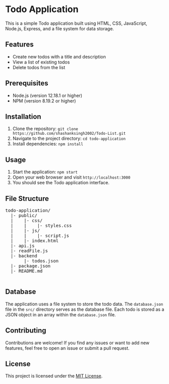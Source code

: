 <!DOCTYPE html>
<html>

<head>
  <meta charset="UTF-8">
  <meta name="viewport" content="width=device-width, initial-scale=1.0">
</head>

<body>
  <h1>Todo Application</h1>
  <p>This is a simple Todo application built using HTML, CSS, JavaScript, Node.js, Express, and a file system for data storage.</p>

  <h2>Features</h2>
  <ul>
    <li>Create new todos with a title and description</li>
    <li>View a list of existing todos</li>
    <li>Delete todos from the list</li>
  </ul>

  <h2>Prerequisites</h2>
  <ul>
    <li>Node.js (version 12.18.1 or higher)</li>
    <li>NPM (version 8.19.2 or higher)</li>
  </ul>

  <h2>Installation</h2>
  <ol>
    <li>Clone the repository: <code>git clone https://github.com/shashanksingh2002/Todo-List.git</code></li>
    <li>Navigate to the project directory: <code>cd todo-application</code></li>
    <li>Install dependencies: <code>npm install</code></li>
  </ol>

  <h2>Usage</h2>
  <ol>
    <li>Start the application: <code>npm start</code></li>
    <li>Open your web browser and visit <code>http://localhost:3000</code></li>
    <li>You should see the Todo application interface.</li>
  </ol>

  <h2>File Structure</h2>
  <pre>
todo-application/
  |- public/
  |    |- css/
  |    |    |- styles.css
  |    |- js/
  |    |    |- script.js
  |    |- index.html
  |- api.js
  |- readFile.js
  |- backend
       |- todos.json
  |- package.json
  |- README.md
  </pre>

  <h2>Database</h2>
  <p>The application uses a file system to store the todo data. The <code>database.json</code> file in the <code>src/</code>
    directory serves as the database file. Each todo is stored as a JSON object in an array within the <code>database.json</code>
    file.</p>

  <h2>Contributing</h2>
  <p>Contributions are welcome! If you find any issues or want to add new features, feel free to open an issue or submit a
    pull request.</p>

  <h2>License</h2>
  <p>This project is licensed under the <a href="https://opensource.org/licenses/MIT">MIT License</a>.</p>
</body>

</html>

